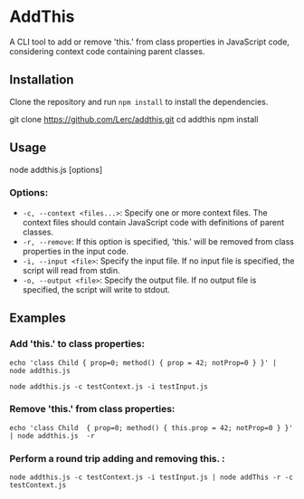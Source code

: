 # AddThis

A CLI tool to add or remove 'this.' from class properties in JavaScript code, considering context code containing parent classes.

## Installation

Clone the repository and run `npm install` to install the dependencies.

git clone https://github.com/Lerc/addthis.git
cd addthis
npm install

## Usage

node addthis.js [options]


### Options:

- `-c, --context <files...>`: Specify one or more context files. The context files should contain JavaScript code with definitions of parent classes.
- `-r, --remove`: If this option is specified, 'this.' will be removed from class properties in the input code.
- `-i, --input <file>`: Specify the input file. If no input file is specified, the script will read from stdin.
- `-o, --output <file>`: Specify the output file. If no output file is specified, the script will write to stdout.

## Examples

### Add 'this.' to class properties:

````
echo 'class Child { prop=0; method() { prop = 42; notProp=0 } }' | node addthis.js 
````

````
node addthis.js -c testContext.js -i testInput.js

````

### Remove 'this.' from class properties:

````
echo 'class Child  { prop=0; method() { this.prop = 42; notProp=0 } }' | node addthis.js  -r
````


### Perform a round trip adding and removing this. :
````
node addthis.js -c testContext.js -i testInput.js | node addThis -r -c testContext.js

````
